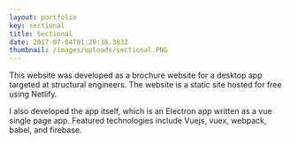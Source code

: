 ```yaml
---
layout: portfolio
key: sectional
title: Sectional
date: 2017-07-04T01:29:38.383Z
thumbnail: /images/uploads/sectional.PNG
---
```

This website was developed as a brochure website for a desktop app targeted at structural engineers. The website is a static site hosted for free using Netlify.

I also developed the app itself, which is an Electron app written as a vue single page app. Featured technologies include Vuejs, vuex, webpack, babel, and firebase.
